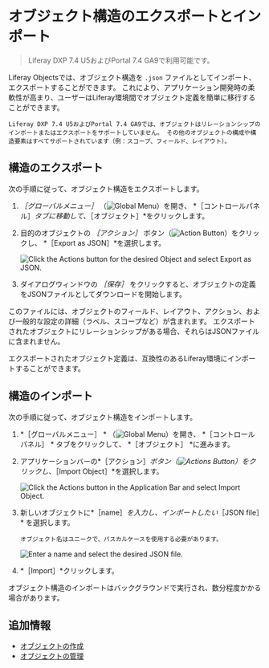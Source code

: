 # オブジェクト構造のエクスポートとインポート

> Liferay DXP 7.4 U5およびPortal 7.4 GA9で利用可能です。

Liferay Objectsでは、オブジェクト構造を `.json` ファイルとしてインポート、エクスポートすることができます。 これにより、アプリケーション開発時の柔軟性が高まり、ユーザーはLiferay環境間でオブジェクト定義を簡単に移行することができます。

```{important}
Liferay DXP 7.4 U5およびPortal 7.4 GA9では、オブジェクトはリレーションシップのインポートまたはエクスポートをサポートしていません。 その他のオブジェクトの構成や構造要素はすべてサポートされています（例：スコープ、フィールド、レイアウト）。
```

## 構造のエクスポート

次の手順に従って、オブジェクト構造をエクスポートします。

1. *［グローバルメニュー］* （![Global Menu](../../../images/icon-applications-menu.png)）を開き、 *［コントロールパネル］*タブに移動して、*［オブジェクト］*をクリックします。

1. 目的のオブジェクトの *［アクション］* ボタン（![Action Button](../../../images/icon-actions.png)）をクリックし、 *［Export as JSON］*を選択します。

   ![Click the Actions button for the desired Object and select Export as JSON.](./exporting-and-importing-object-structures/images/01.png)

1. ダイアログウィンドウの *［保存］* をクリックすると、オブジェクトの定義をJSONファイルとしてダウンロードを開始します。

このファイルには、オブジェクトのフィールド、レイアウト、アクション、および一般的な設定の詳細（ラベル、スコープなど）が含まれます。 エクスポートされたオブジェクトにリレーションシップがある場合、それらはJSONファイルに含まれません。

エクスポートされたオブジェクト定義は、互換性のあるLiferay環境にインポートすることができます。

## 構造のインポート

次の手順に従って、オブジェクト構造をインポートします。

1. *［グローバルメニュー］ * （![Global Menu](../../../images/icon-applications-menu.png)）を開き、 *［コントロールパネル］ * タブをクリックして、 *［オブジェクト］ *に進みます。

1. アプリケーションバーの*［アクション］*ボタン（![Actions Button](../../../images/icon-actions.png)）をクリックし、*［Import Object］*を選択します。

   ![Click the Actions button in the Application Bar and select Import Object.](./exporting-and-importing-object-structures/images/02.png)

1. 新しいオブジェクトに*［name］*を入力し、インポートしたい*［JSON file］* を選択します。

   ```{important}
   オブジェクト名はユニークで、パスカルケースを使用する必要があります。
   ```

   ![Enter a name and select the desired JSON file.](./exporting-and-importing-object-structures/images/03.png)

1. *［Import］*クリックします。

オブジェクト構造のインポートはバックグラウンドで実行され、数分程度かかる場合があります。

## 追加情報

* [オブジェクトの作成](./creating-objects.md)
* [オブジェクトの管理](./managing-objects.md)
